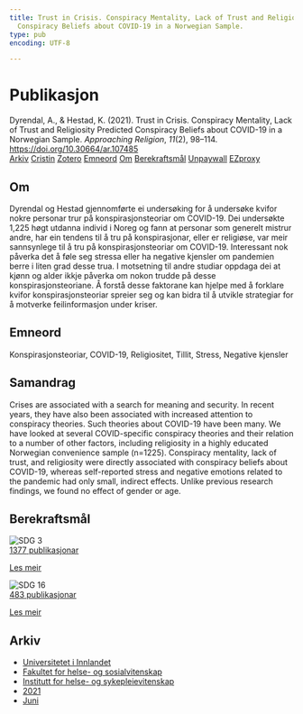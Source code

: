 ```yaml
---
title: Trust in Crisis. Conspiracy Mentality, Lack of Trust and Religiosity Predicted
  Conspiracy Beliefs about COVID-19 in a Norwegian Sample.
type: pub
encoding: UTF-8

---
```

<h1>Publikasjon</h1>
<article id="csl-bib-container-H2TZTBZ3" class="csl-bib-container">
  <div class="csl-bib-body"> <div class="csl-entry">Dyrendal, A., &#38; Hestad, K. (2021). Trust in Crisis. Conspiracy Mentality, Lack of Trust and Religiosity Predicted Conspiracy Beliefs about COVID-19 in a Norwegian Sample. <i>Approaching Religion</i>, <i>11</i>(2), 98–114. <a href="https://doi.org/10.30664/ar.107485">https://doi.org/10.30664/ar.107485</a></div> </div>
  <div class="csl-bib-buttons">
    <a href="#taxonomy-article-H2TZTBZ3" alt="archive" class="csl-bib-button">Arkiv</a>
    <a href="https://app.cristin.no/results/show.jsf?id=1918744" alt="Cristin" class="csl-bib-button">Cristin</a>
    <a href="http://zotero.org/groups/5881554/items/H2TZTBZ3" alt="Zotero" class="csl-bib-button">Zotero</a>
    <a href="#keywords-article-H2TZTBZ3" alt="keywords" class="csl-bib-button">Emneord</a>
    <a href="#about-article-H2TZTBZ3" alt="about_pub" class="csl-bib-button">Om</a>
    <a href="#sdg-article-H2TZTBZ3" alt="sdg" class="csl-bib-button">Berekraftsmål</a>
    <a href="https://journal.fi/ar/article/download/107485/66000" alt="Unpaywall" class="csl-bib-button">Unpaywall</a>
    <a href="https://journal.fi/ar/article/download/107485/66000" alt="EZproxy" class="csl-bib-button">EZproxy</a>
  </div>
  <div id="csl-bib-meta-container-H2TZTBZ3"></div>
</article>
<div id="csl-bib-meta-H2TZTBZ3" class="csl-bib-meta">
  <article id="about-article-H2TZTBZ3" class="about_pub-article">
    <h1>Om</h1>
    Dyrendal og Hestad gjennomførte ei undersøking for å undersøke kvifor nokre personar trur på konspirasjonsteoriar om COVID-19. Dei undersøkte 1,225 høgt utdanna individ i Noreg og fann at personar som generelt mistrur andre, har ein tendens til å tru på konspirasjonar, eller er religiøse, var meir sannsynlege til å tru på konspirasjonsteoriar om COVID-19. Interessant nok påverka det å føle seg stressa eller ha negative kjensler om pandemien berre i liten grad desse trua. I motsetning til andre studiar oppdaga dei at kjønn og alder ikkje påverka om nokon trudde på desse konspirasjonsteoriane. Å forstå desse faktorane kan hjelpe med å forklare kvifor konspirasjonsteoriar spreier seg og kan bidra til å utvikle strategiar for å motverke feilinformasjon under kriser.
  </article>
  <article id="keywords-article-H2TZTBZ3" class="keywords-article">
    <h1>Emneord</h1>
    Konspirasjonsteoriar, COVID-19, Religiositet, Tillit, Stress, Negative kjensler
  </article>
  <article id="abstract-article-H2TZTBZ3" class="abstract-article">
    <h1>Samandrag</h1>
    Crises are associated with a search for meaning and security. In recent years, they have also been associated with increased attention to conspiracy theories. Such theories about COVID-19 have been many. We have looked at several COVID-specific conspiracy theories and their relation to a number of other factors, including religiosity in a highly educated Norwegian convenience sample (n=1225). Conspiracy mentality, lack of trust, and religiosity were directly associated with conspiracy beliefs about COVID-19, whereas self-reported stress and negative emotions related to the pandemic had only small, indirect effects. Unlike previous research findings, we found no effect of gender or age.
  </article>
  <article id="sdg-article-H2TZTBZ3" class="sdg-article">
    <h1>Berekraftsmål</h1>
    <div class="sdg-container"><div id="sdg3" class="sdg">
        <img src="{{< params subfolder >}}images/sdg/sdg03_nn.png" class="image" alt="SDG 3">
        <div class="sdg-overlay">
          <a href="{{< params subfolder >}}nn/archive/?sdg=3#archive" class="sdg-publication-count"><span>1377</span> publikasjonar</a>
          <p><a href="https://fn.no/om-fn/fns-baerekraftsmaal/god-helse-og-livskvalitet?lang=nno-NO" class="sdg-read-more">Les meir</a></p>
        </div>
      </div> <div id="sdg16" class="sdg">
        <img src="{{< params subfolder >}}images/sdg/sdg16_nn.png" class="image" alt="SDG 16">
        <div class="sdg-overlay">
          <a href="{{< params subfolder >}}nn/archive/?sdg=16#archive" class="sdg-publication-count"><span>483</span> publikasjonar</a>
          <p><a href="https://fn.no/om-fn/fns-baerekraftsmaal/fred-rettferdighet-og-velfungerende-institusjoner?lang=nno-NO" class="sdg-read-more">Les meir</a></p>
        </div>
      </div></div>
  </article>
  <article id="taxonomy-article-H2TZTBZ3" class="taxonomy-article">
    <h1>Arkiv</h1>
    <ul>
      <li><a href="{{< params subfolder >}}nn/archive/?key=3DCRN523">Universitetet i Innlandet</a></li>
      <li><a href="{{< params subfolder >}}nn/archive/?key=IDKFS3MX">Fakultet for helse- og sosialvitenskap</a></li>
      <li><a href="{{< params subfolder >}}nn/archive/?key=GTV4ECMZ">Institutt for helse- og sykepleievitenskap</a></li>
      <li><a href="{{< params subfolder >}}nn/archive/?key=4IUS5XY3">2021</a></li>
      <li><a href="{{< params subfolder >}}nn/archive/?key=2NHRB3LQ">Juni</a></li>
    </ul>
  </article>
</div>
